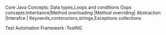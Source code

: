 Core Java Concepts:
Data types,Loops and conditions
Oops concepts:Inheritance|Method overloading |Method overriding| Abstraction |Interafce |
Keyowrds,contsructors,strings,Exceptions
collections

Test Automation Framework :TestNG 
